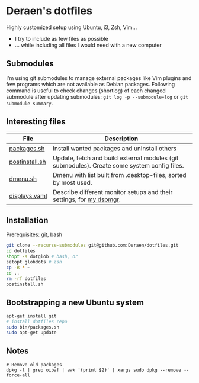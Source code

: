 # Deraen's dotfiles

Highly customized setup using Ubuntu, i3, Zsh, Vim...

- I try to include as few files as possible
- ... while including all files I would need with a new computer

## Submodules

I'm using git submodules to manage external packages like Vim plugins and few programs which are
not available as Debian packages. Following command is useful to check changes (shortlog) of each
changed submodule after updating submodules: `git log -p --submodule=log` or
`git submodule summary`.

## Interesting files

| File | Description |
|------|-------------|
| [packages.sh](bin/packages.sh) | Install wanted packages and uninstall others
| [postinstall.sh](bin/postinstall.sh) | Update, fetch and build external modules (git submodules). Create some system config files.
| [dmenu.sh](bin/dmenu.sh) | Dmenu with list built from .desktop-files, sorted by most used.
| [displays.yaml](.config/displays.yaml) | Describe different monitor setups and their settings, for [my dspmgr](https://github.com/Deraen/dspmgr).

## Installation

Prerequisites: git, bash

```bash
git clone --recurse-submodules git@github.com:Deraen/dotfiles.git
cd dotfiles
shopt -s dotglob # bash, or
setopt globdots # zsh
cp -R * ~
cd ..
rm -rf dotfiles
postinstall.sh
```

## Bootstrapping a new Ubuntu system

```bash
apt-get install git
# install dotfiles repo
sudo bin/packages.sh
sudo apt-get update
```

## Notes

```
# Remove old packages
dpkg -l | grep oibaf | awk '{print $2}' | xargs sudo dpkg --remove --force-all
```
